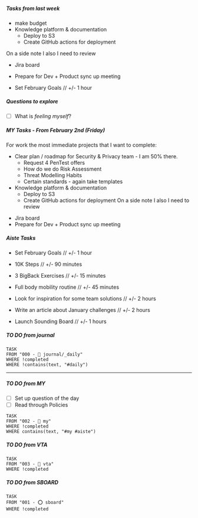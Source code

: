 
##### Tasks from last week
- make budget
- Knowledge platform & documentation
	- Deploy to S3
	- Create GitHub actions for deployment

On a side note I also I need to review 
* Jira board
* Prepare for Dev + Product sync up meeting

* Set February Goals // +/- 1 hour

##### Questions to explore
- [ ] What is *feeling myself*?


##### MY Tasks - From February 2nd (Friday)
For work the most immediate projects that I want to complete:
- Clear plan / roadmap for Security & Privacy team - I am 50% there. 
	- Request 4 PenTest offers
	- How do we do Risk Assessment
	- Threat Modelling Habits
	- Certain standards - again take templates
- Knowledge platform & documentation
	- Deploy to S3
	- Create GitHub actions for deployment
On a side note I also I need to review 
* Jira board
* Prepare for Dev + Product sync up meeting

##### Aiste Tasks
* Set February Goals // +/- 1 hour

* 10K Steps // +/- 90 minutes
* 3 BigBack Exercises // +/- 15 minutes 
* Full body mobility routine // +/- 45 minutes

* Look for inspiration for some team solutions // +/- 2 hours
* Write an article about January challenges // +/- 2 hours
* Launch Sounding Board // +/- 1 hours
##### TO DO from journal
```dataview
TASK 
FROM "000 - 📝 journal/_daily"
WHERE !completed
WHERE !contains(text, "#daily")
```

----
##### TO DO from MY

- [ ] Set up question of the day
- [ ] Read through Policies
```dataview
TASK 
FROM "002 - 📍 my"
WHERE !completed
WHERE contains(text, "#my #aiste")
```
##### TO DO from VTA
```dataview
TASK 
FROM "003 - 🎾 vta"
WHERE !completed
```
##### TO DO from SBOARD
```dataview
TASK 
FROM "001 - ⭕️ sboard"
WHERE !completed
```
